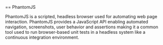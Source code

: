 == PhantomJS

PhantomJS is a scripted, headless browser used for automating web page
interaction. PhantomJS provides a JavaScript API enabling automated navigation,
screenshots, user behavior and assertions making it a common tool used to run
browser-based unit tests in a headless system like a continuous integration
environment.